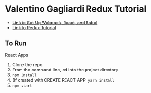 # Valentino Gagliardi Redux Tutorial

- [Link to Set Up Webpack, React, and Babel](https://www.valentinog.com/blog/react-webpack-babel/)
- [Link to Redux Tutorial](https://www.valentinog.com/blog/react-redux-tutorial-beginners/)

## To Run

React Apps

1. Clone the repo.
1. From the command line, cd into the project directory
1. `npm install`
1. (If created with CREATE REACT APP) `yarn install`
1. `npm start`
